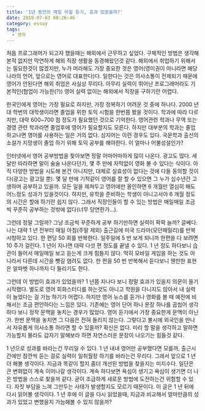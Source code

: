 ```yaml
---
title: '1년 동안의 매일 아침 듣기, 효과 있었을까?'
date: 2018-07-03 00:26:46
category: essay
tags:
  - 영어
---
```


처음 프로그래머가 되고자 했을때는 해외에서 근무하고 싶었다. 구체적인 방법은 생각해본적 없지만 막연하게 해외 직장 생활을 동경해왔던것 같다. 해외에서 취업하기 위해서는 필요한것이 많겠지만, 누가 머라해도 가장 중요한 것은 영어(영미권이 아니라면 해당 나라의 언어, 앞으로는 영어로 대표한다)다. 일한다는 것은 의사소통이 전제되기 때문에 영어가 안된다면 해외 취업은 사실상 무리다. 아무리 실력이 뛰어난 프로그래머라도 기본적인(협업이 가능한(?)) 영어 실력 없이는 해외에서 직장을 구하기란 어렵다.

한국인에게 영어는 가장 필요로 하지만, 가장 정복하기 어려운 것 중에 하나다. 2000 년대 학번의 대학생이라면 졸업을 위한 토익 시험을 한번쯤 봤을 것이다. 학과에 따라 다르지만, 대략 600~700 점 정도가 필요했던 것으로 기억한다. 영어관련 학과나 무역 또는 경영 관련 학과라면 졸업후에 영어가 필요할지도 모른다. 하지만 대부분의 학과는 졸업하고나면 영어를 사용하는 일은 거의 없다. 심지어는 이런 경우도 있다. 국문학과 출신의 소설가 지망생이 졸업 하기 위해 토익 공부를 해야한다. 이 얼마나 어불성설인가?

인터넷에서 영어 공부방법을 찾아보면 정말 어마어마하게 많이 나온다. 광고도 많다. 세달만 따라하면 말이 술술 나온다던가, 몇 주 만에 자막없이 영화 볼 수 있다는 식이다. 아직 다양한 방법을 시도해 본건 아니지만, 대체로 실효성이 없다는 것에 다들 동의할 것이다(광고는 광고일 뿐). 몇 달 만에 기적같이 영어를 잘 할 수 있으면 그 누가 십수년간 고생하며 공부하고 있을까. 모든 일을 제쳐두고 영어에만 올인하면 6 개월만 열심히 해도 어느정도 성과가 있을것이다. 하지만, 유학을 준비하는 학생이 아니고서야 6 개월 정도의 시간은 할애 하기란 쉽지 않다. 그래서 직장인들이 할 수 있는 방법은 매일매일 조금씩 꾸준히 공부하는 것밖에 없다(너무 당연한가...).

그런데 정말 그럴까? 그냥 조금씩 꾸준하게 공부 하기만하면 실력이 팍팍 늘까? 글쎄다. 나는 대략 1 년 전부터 매일 아침(주말 제외) 출근길에 미국 드라마(모던패밀리)를 반복 시청하고 있다. 한 편당 50 회를 반복한다. 일주일에 5 번 보게 되니까 한편을 다 보려면 10 주가 걸린다. 1 년이 지나면 대략 다섯 편 정도를 끝낼 수 있다. 1 년 정도 하다보니 습관이 들어서 매일매일 보고 듣는게 크게 힘들지 않다. 딱히 모바일 게임을 하는 것도 아니라서 다른데 시간을 뺏길 염려도 없다. 한 편을 50 번 반복해서 듣다보니 웬만한 표현은 알파벳 하나까지 다 들리기도 한다.

그런데 이 방법이 효과가 있었을까? 1 년쯤 지나다 보니 정말 효과가 있을지 의문이 들기 시작했다. 별도로 영어 회화스터디를 하는것도 아니고 학원을 다니지도 않아서 내 실력이 늘었다는 걸 가늠 하기가 어렵다. 하지만 영어 뉴스를 듣거나 영화를 볼 때 예전에 비해서는 조금 편안하다는 느낌은 있다. 기존에는 영어 단어 하나 문장 하나를 곱씹어 생각하다 보니 정작 문맥을 놓치는 경우가 많았다. 영어 듣기에서 가장 중요한게 문맥이 아닌가. 한번 문맥을 놓치면 그 다음은 전혀 들리지 않는다. 그렇다고 불시에 외국인을 만나서 자유롭게 의사소통 하라면 할 수 있을까? 확신은 없다. 미리 할 말을 생각하고 말하면 가능할지 몰라도 갑자기 말해보라 하면 자연스러운 문장이 나오기는 힘들것 같다.

1 년으로 성과를 바라는건 무리일 수 있다. 1 년 내내 영어만 공부했다면 모를까, 출근시간에만 잠깐씩 듣는 걸로 실력이 일취월장 하기를 바라는건 무리다. 그래서 앞으로 1 년 더 해볼 생각이다. 지금과 똑같이 할지 좀더 개선된 방법을 찾을지는 미지수다. 일단은 큰 변화없이 계속 이어나갈 생각이다. 계속 하다보면 욕심이 생기고 욕심이 생기면 더 나은 방법을 스스로 찾을꺼 같다. 굳이 조급하게 새로운 방법에 도전하는건 위험할 수 있다. 자칫 부담을 느껴 그만두는 사태가 발생할지도 모르기 때문이다. 이 글은 1 년 뒤에 다시 읽어볼 생각이다. 1 년 후에 이 글을 다시 읽었을때, 지금과 비교해서 얼마만큼의 성과가 있었고 변했을지 가늠해볼 수 있지 않을까?
